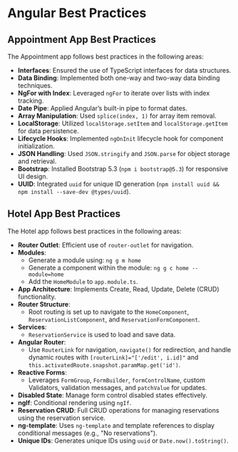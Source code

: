 # Angular Best Practices

## Appointment App Best Practices

The Appointment app follows best practices in the following areas:

- **Interfaces**: Ensured the use of TypeScript interfaces for data structures.
- **Data Binding**: Implemented both one-way and two-way data binding techniques.
- **NgFor with Index**: Leveraged `ngFor` to iterate over lists with index tracking.
- **Date Pipe**: Applied Angular’s built-in pipe to format dates.
- **Array Manipulation**: Used `splice(index, 1)` for array item removal.
- **LocalStorage**: Utilized `localStorage.setItem` and `localStorage.getItem` for data persistence.
- **Lifecycle Hooks**: Implemented `ngOnInit` lifecycle hook for component initialization.
- **JSON Handling**: Used `JSON.stringify` and `JSON.parse` for object storage and retrieval.
- **Bootstrap**: Installed Bootstrap 5.3 (`npm i bootstrap@5.3`) for responsive UI design.
- **UUID**: Integrated `uuid` for unique ID generation (`npm install uuid && npm install --save-dev @types/uuid`).

## Hotel App Best Practices

The Hotel app follows best practices in the following areas:

- **Router Outlet**: Efficient use of `router-outlet` for navigation.
- **Modules**:
  - Generate a module using: `ng g m home`
  - Generate a component within the module: `ng g c home --module=home`
  - Add the `HomeModule` to `app.module.ts`.
- **App Architecture**: Implements Create, Read, Update, Delete (CRUD) functionality.
- **Router Structure**:
  - Root routing is set up to navigate to the `HomeComponent`, `ReservationListComponent`, and `ReservationFormComponent`.
- **Services**:
  - `ReservationService` is used to load and save data.
- **Angular Router**:
  - Use `RouterLink` for navigation, `navigate()` for redirection, and handle dynamic routes with `[routerLink]="['/edit', i.id]"` and `this.activatedRoute.snapshot.paramMap.get('id')`.
- **Reactive Forms**:
  - Leverages `FormGroup`, `FormBuilder`, `formControlName`, custom Validators, validation messages, and `patchValue` for updates.
- **Disabled State**: Manage form control disabled states effectively.
- **ngIf**: Conditional rendering using `ngIf`.
- **Reservation CRUD**: Full CRUD operations for managing reservations using the reservation service.
- **ng-template**: Uses `ng-template` and template references to display conditional messages (e.g., "No reservations").
- **Unique IDs**: Generates unique IDs using `uuid` or `Date.now().toString()`.
